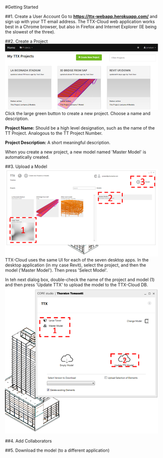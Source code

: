 #Getting Started

##1. Create a User Account
Go to **https://ttx-webapp.herokuapp.com/** and sign up with your TT email address.
The TTX-Cloud web application works best in a Chrome browser, but also in Firefox and Internet Explorer (IE being the slowest of the three).

##2. Create a Project
![](images/GettingStarted/GS_createProject1.PNG)
Click the large green button to create a new project. Choose a name and description.

**Project Name:** Should be a high level designation, such as the name of the TT Project. Analogous to the TT Project Number.

**Project Description:** A short meaningful description. 

When you create a new project, a new model named 'Master Model' is automatically created.

##3. Upload a Model
![](images/GettingStarted/GS_desktopUI.png)
TTX-Cloud uses the same UI for each of the seven desktop apps. In the desktop application (in my case Revit), select the project, and then the model ('Master Model'). Then press 'Select Model'.

In teh next dialog box, double-check the name of the project and model (1) and then press 'Update TTX' to upload the model to the TTX-Cloud DB.
![](images/GettingStarted/GS_desktopUI2.png)

##4. Add Collaborators


##5. Download the model (to a different application)
